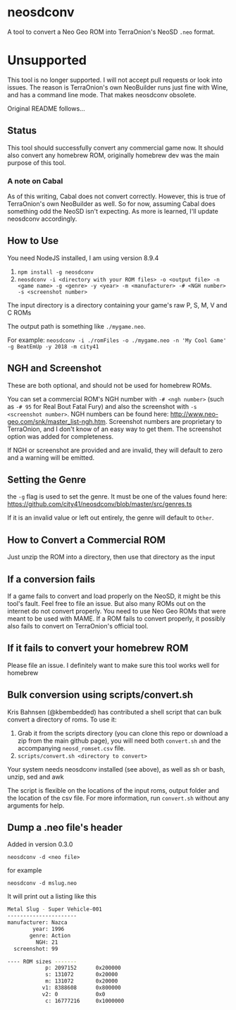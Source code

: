# neosdconv

A tool to convert a Neo Geo ROM into TerraOnion's NeoSD `.neo` format.

# Unsupported

This tool is no longer supported. I will not accept pull requests or look into issues. The reason is TerraOnion's own NeoBuilder runs just fine with Wine, and has a command line mode. That makes neosdconv obsolete.

Original README follows...

## Status

This tool should successfully convert any commercial game now. It should also convert any homebrew ROM, originally homebrew dev was the main purpose of this tool.

### A note on Cabal

As of this writing, Cabal does not convert correctly. However, this is true of TerraOnion's own NeoBuilder as well. So for now, assuming Cabal does something odd the NeoSD isn't expecting. As more is learned, I'll update neosdconv accordingly.

## How to Use

You need NodeJS installed, I am using version 8.9.4

1. `npm install -g neosdconv`
2. `neosdconv -i <directory with your ROM files> -o <output file> -n <game name> -g <genre> -y <year> -m <manufacturer> -# <NGH number> -s <screenshot number>`

The input directory is a directory containing your game's raw P, S, M, V and C ROMs

The output path is something like `./mygame.neo`.

For example: `neosdconv -i ./romFiles -o ./mygame.neo -n 'My Cool Game' -g BeatEmUp -y 2018 -m city41`

## NGH and Screenshot

These are both optional, and should not be used for homebrew ROMs.

You can set a commercial ROM's NGH number with `-# <ngh number>` (such as `-# 95` for Real Bout Fatal Fury) and also the screenshot with `-s <screenshot number>`. NGH numbers can be found here: http://www.neo-geo.com/snk/master_list-ngh.htm. Screenshot numbers are proprietary to TerraOnion, and I don't know of an easy way to get them. The screenshot option was added for completeness.

If NGH or screenshot are provided and are invalid, they will default to zero and a warning will be emitted.

## Setting the Genre

the `-g` flag is used to set the genre. It must be one of the values found here: https://github.com/city41/neosdconv/blob/master/src/genres.ts

If it is an invalid value or left out entirely, the genre will default to `Other`.

## How to Convert a Commercial ROM

Just unzip the ROM into a directory, then use that directory as the input

## If a conversion fails

If a game fails to convert and load properly on the NeoSD, it might be this tool's fault. Feel free to file an issue. But also many ROMs out on the internet do not convert properly. You need to use Neo Geo ROMs that were meant to be used with MAME. If a ROM fails to convert properly, it possibly also fails to convert on TerraOnion's official tool.

## If it fails to convert your homebrew ROM

Please file an issue. I definitely want to make sure this tool works well for homebrew

## Bulk conversion using scripts/convert.sh

Kris Bahnsen (@kbembedded) has contributed a shell script that can bulk convert a directory of roms. To use it:

1. Grab it from the scripts directory (you can clone this repo or download a zip from the main github page), you will need both `convert.sh` and the accompanying `neosd_romset.csv` file.
2. `scripts/convert.sh <directory to convert>`

Your system needs neosdconv installed (see above), as well as sh or bash, unzip, sed and awk

The script is flexible on the locations of the input roms, output folder and the location of the csv file. For more information, run `convert.sh` without any arguments for help.

## Dump a .neo file's header

Added in version 0.3.0

`neosdconv -d <neo file>`

for example

`neosdconv -d mslug.neo`

It will print out a listing like this

```bash
Metal Slug - Super Vehicle-001
----------------------
manufacturer: Nazca
        year: 1996
       genre: Action
         NGH: 21
  screenshot: 99

---- ROM sizes -------
            p: 2097152      0x200000
            s: 131072       0x20000
            m: 131072       0x20000
           v1: 8388608      0x800000
           v2: 0            0x0
            c: 16777216     0x1000000
```

